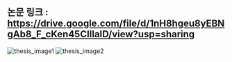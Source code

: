 ## 논문 링크 : https://drive.google.com/file/d/1nH8hgeu8yEBNgAb8_F_cKen45CIIlaID/view?usp=sharing


![thesis_image1](https://user-images.githubusercontent.com/43941347/105739998-13573d80-5f7c-11eb-9407-b30dd2413a28.PNG)
![thesis_image2](https://user-images.githubusercontent.com/43941347/105740017-18b48800-5f7c-11eb-83b1-3b174d199fd7.PNG)
